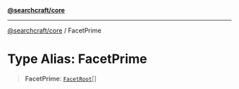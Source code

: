 [**@searchcraft/core**](/reference/sdk/core/README.md)

***

[@searchcraft/core](/reference/sdk/core/globals.md) / FacetPrime

# Type Alias: FacetPrime

> **FacetPrime**: [`FacetRoot`](/reference/sdk/core/type-aliases/FacetRoot.md)[]
